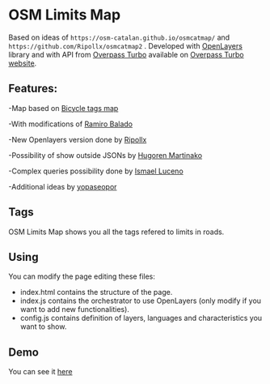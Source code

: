 # OSM Limits Map

Based on ideas of `https://osm-catalan.github.io/osmcatmap/` and `https://github.com/Ripollx/osmcatmap2` .
Developed with [OpenLayers](https://openlayers.org/) library  and with API from [Overpass Turbo](https://wiki.openstreetmap.org/wiki/Overpass_turbo) available on [Overpass Turbo website](https://overpass-turbo.eu/).

## Features:

-Map based on [Bicycle tags map](https://wiki.openstreetmap.org/wiki/Bicycle_tags_map)

-With modifications of [Ramiro Balado](https://github.com/Qjammer)

-New Openlayers version done by [Ripollx](https://github.com/Ripollx)

-Possibility of show outside JSONs by [Hugoren Martinako ](https://github.com/Crashillo)

-Complex queries possibility done by [Ismael Luceno](https://github.com/ismaell)

-Additional ideas by [yopaseopor](https://github.com/yopaseopor)

## Tags

OSM Limits Map shows you all the tags refered to limits in roads.


## Using

You can modify the page editing these files:
* index.html contains the structure of the page.
* index.js contains the orchestrator to use OpenLayers (only modify if you want to add new functionalities).
* config.js contains definition of layers, languages and characteristics you want to show.

## Demo

You can see it [here](https://yopaseopor.github.io/osmlimitsmap)
